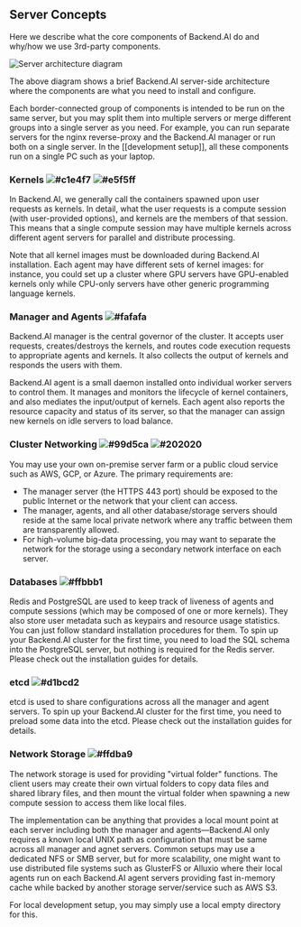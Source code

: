 ## Server Concepts

Here we describe what the core components of Backend.AI do and why/how we use 3rd-party components.

<img src="https://raw.githubusercontent.com/wiki/lablup/backend.ai/images/server-architecture.svg?sanitize=true" alt="Server architecture diagram">

The above diagram shows a brief Backend.AI server-side architecture where the components are what you need to install and configure.

Each border-connected group of components is intended to be run on the same server, but you may split them into multiple servers or merge different groups into a single server as you need.
For example, you can run separate servers for the nginx reverse-proxy and the Backend.AI manager or run both on a single server.
In the [[development setup]], all these components run on a single PC such as your laptop.

### Kernels ![#c1e4f7](https://placehold.it/15/c1e4f7/000000?text=+) ![#e5f5ff](https://placehold.it/15/e5f5ff/000000?text=+)

In Backend.AI, we generally call the containers spawned upon user requests as kernels.
In detail, what the user requests is a compute session (with user-provided options), and kernels are the members of that session.
This means that a single compute session may have multiple kernels across different agent servers for parallel and distribute processing.

Note that all kernel images must be downloaded during Backend.AI installation.
Each agent may have different sets of kernel images: for instance, you could set up a cluster where GPU servers have GPU-enabled kernels only while CPU-only servers have other generic programming language kernels.

### Manager and Agents ![#fafafa](https://placehold.it/15/fafafa/000000?text=+)

Backend.AI manager is the central governor of the cluster.
It accepts user requests, creates/destroys the kernels, and routes code execution requests to appropriate agents and kernels.
It also collects the output of kernels and responds the users with them.

Backend.AI agent is a small daemon installed onto individual worker servers to control them.
It manages and monitors the lifecycle of kernel containers, and also mediates the input/output of kernels.
Each agent also reports the resource capacity and status of its server, so that the manager can assign new kernels on idle servers to load balance.

### Cluster Networking ![#99d5ca](https://placehold.it/15/99d5ca/000000?text=+) ![#202020](https://placehold.it/15/202020/000000?text=+)

You may use your own on-premise server farm or a public cloud service such as AWS, GCP, or Azure.
The primary requirements are:

* The manager server (the HTTPS 443 port) should be exposed to the public Internet or the network that your client can access.
* The manager, agents, and all other database/storage servers should reside at the same local private network where any traffic between them are transparently allowed.
* For high-volume big-data processing, you may want to separate the network for the storage using a secondary network interface on each server.

### Databases ![#ffbbb1](https://placehold.it/15/ffbbb1/000000?text=+)

Redis and PostgreSQL are used to keep track of liveness of agents and compute sessions (which may be composed of one or more kernels).
They also store user metadata such as keypairs and resource usage statistics.
You can just follow standard installation procedures for them.
To spin up your Backend.AI cluster for the first time, you need to load the SQL schema into the PostgreSQL server, but nothing is required for the Redis server.
Please check out the installation guides for details.

### etcd ![#d1bcd2](https://placehold.it/15/d1bcd2/000000?text=+)

etcd is used to share configurations across all the manager and agent servers.
To spin up your Backend.AI cluster for the first time, you need to preload some data into the etcd.
Please check out the installation guides for details.

### Network Storage ![#ffdba9](https://placehold.it/15/ffdba9/000000?text=+)

The network storage is used for providing "virtual folder" functions.
The client users may create their own virtual folders to copy data files and shared library files, and then mount the virtual folder when spawning a new compute session to access them like local files.

The implementation can be anything that provides a local mount point at each server including both the manager and agents—Backend.AI only requires a known local UNIX path as configuration that must be same across all manager and agnet servers.
Common setups may use a dedicated NFS or SMB server, but for more scalability, one might want to use distributed file systems such as GlusterFS or Alluxio where their local agents run on each Backend.AI agent servers providing fast in-memory cache while backed by another storage server/service such as AWS S3.

For local development setup, you may simply use a local empty directory for this.